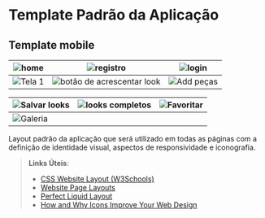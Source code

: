 # Template Padrão da Aplicação

## Template mobile

| ![home](https://github.com/ICEI-PUC-Minas-PMV-ADS/pmv-ads-2024-1-e4-proj-infra-t5-projeto-MyCloset/blob/main/docs/img/Page%201%20-%20mycloset%20(Copy)%20-%20Google%20Chrome%2023_06_2024%2009_30_07.png) | ![registro](https://github.com/ICEI-PUC-Minas-PMV-ADS/pmv-ads-2024-1-e4-proj-infra-t5-projeto-MyCloset/blob/main/docs/img/Page%201%20-%20mycloset%20(Copy)%20-%20Google%20Chrome%2023_06_2024%2009_31_15.png) | ![login](https://github.com/ICEI-PUC-Minas-PMV-ADS/pmv-ads-2024-1-e4-proj-infra-t5-projeto-MyCloset/blob/main/docs/img/login-page.png)| 
|-------------------------------------------|-------------------------------------------|-------------------------------------------|
| ![Tela 1](https://github.com/ICEI-PUC-Minas-PMV-ADS/pmv-ads-2024-1-e4-proj-infra-t5-projeto-MyCloset/blob/main/docs/img/tela-1.png) | ![ botão de acrescentar look](https://github.com/ICEI-PUC-Minas-PMV-ADS/pmv-ads-2024-1-e4-proj-infra-t5-projeto-MyCloset/blob/main/docs/img/Page%201%20-%20mycloset%20(Copy)%20-%20Google%20Chrome%2023_06_2024%2009_32_38.png) | ![Add peças](https://github.com/ICEI-PUC-Minas-PMV-ADS/pmv-ads-2024-1-e4-proj-infra-t5-projeto-MyCloset/blob/main/docs/img/Page%201%20-%20mycloset%20(Copy)%20-%20Google%20Chrome%2023_06_2024%2009_33_35.png)|

| ![Salvar looks](https://github.com/ICEI-PUC-Minas-PMV-ADS/pmv-ads-2024-1-e4-proj-infra-t5-projeto-MyCloset/blob/main/docs/img/Page%201%20-%20mycloset%20(Copy)%20-%20Google%20Chrome%2023_06_2024%2009_34_23.png) | ![looks completos](https://github.com/ICEI-PUC-Minas-PMV-ADS/pmv-ads-2024-1-e4-proj-infra-t5-projeto-MyCloset/blob/main/docs/img/add%20looks.png) | ![Favoritar](https://github.com/ICEI-PUC-Minas-PMV-ADS/pmv-ads-2024-1-e4-proj-infra-t5-projeto-MyCloset/blob/main/docs/img/Page%201%20-%20mycloset%20(Copy)%20-%20Google%20Chrome%2023_06_2024%2009_35_30.png) |
|--------------------------------------------|-------------------------------------------|--------------------------------------------|
|![Galeria](https://github.com/ICEI-PUC-Minas-PMV-ADS/pmv-ads-2024-1-e4-proj-infra-t5-projeto-MyCloset/blob/main/docs/img/galeria%20de%20looks.png)|


Layout padrão da aplicação que será utilizado em todas as páginas com a definição de identidade visual, aspectos de responsividade e iconografia.

> **Links Úteis**:
>
> - [CSS Website Layout (W3Schools)](https://www.w3schools.com/css/css_website_layout.asp)
> - [Website Page Layouts](http://www.cellbiol.com/bioinformatics_web_development/chapter-3-your-first-web-page-learning-html-and-css/website-page-layouts/)
> - [Perfect Liquid Layout](https://matthewjamestaylor.com/perfect-liquid-layouts)
> - [How and Why Icons Improve Your Web Design](https://usabilla.com/blog/how-and-why-icons-improve-you-web-design/)

